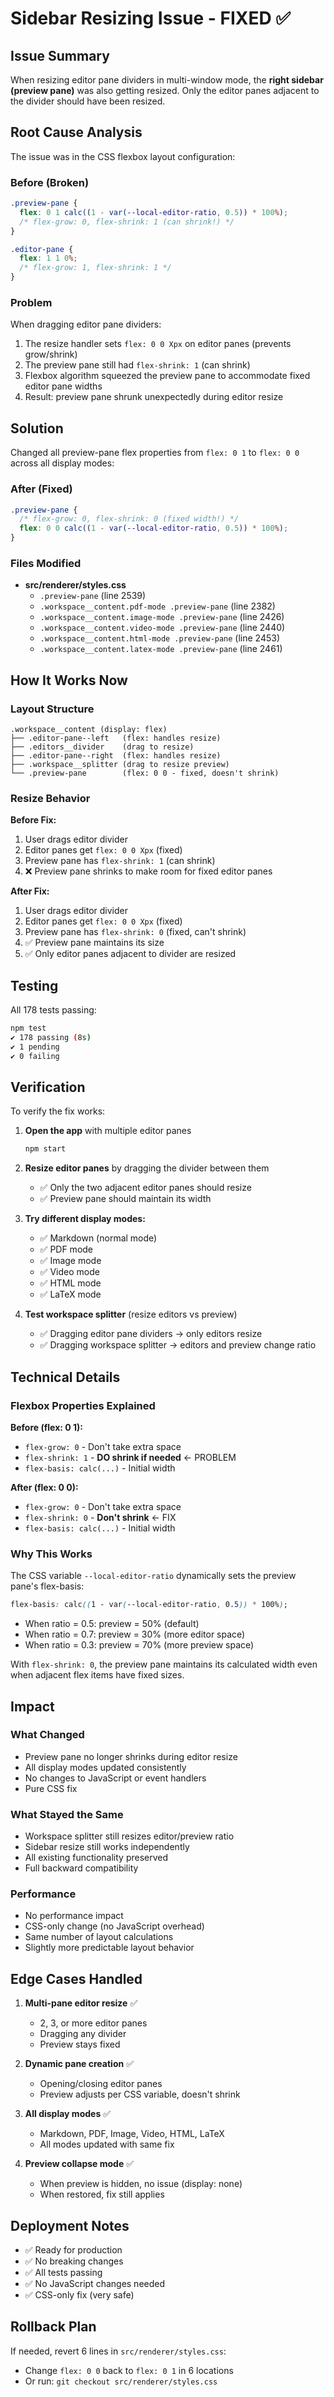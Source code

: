 # Sidebar Resizing Issue - FIXED ✅

## Issue Summary
When resizing editor pane dividers in multi-window mode, the **right sidebar (preview pane)** was also getting resized. Only the editor panes adjacent to the divider should have been resized.

## Root Cause Analysis

The issue was in the CSS flexbox layout configuration:

### Before (Broken)
```css
.preview-pane {
  flex: 0 1 calc((1 - var(--local-editor-ratio, 0.5)) * 100%);
  /* flex-grow: 0, flex-shrink: 1 (can shrink!) */
}

.editor-pane {
  flex: 1 1 0%;
  /* flex-grow: 1, flex-shrink: 1 */
}
```

### Problem
When dragging editor pane dividers:
1. The resize handler sets `flex: 0 0 Xpx` on editor panes (prevents grow/shrink)
2. The preview pane still had `flex-shrink: 1` (can shrink)
3. Flexbox algorithm squeezed the preview pane to accommodate fixed editor pane widths
4. Result: preview pane shrunk unexpectedly during editor resize

## Solution

Changed all preview-pane flex properties from `flex: 0 1` to `flex: 0 0` across all display modes:

### After (Fixed)
```css
.preview-pane {
  /* flex-grow: 0, flex-shrink: 0 (fixed width!) */
  flex: 0 0 calc((1 - var(--local-editor-ratio, 0.5)) * 100%);
}
```

### Files Modified
- **src/renderer/styles.css**
  - `.preview-pane` (line 2539)
  - `.workspace__content.pdf-mode .preview-pane` (line 2382)
  - `.workspace__content.image-mode .preview-pane` (line 2426)
  - `.workspace__content.video-mode .preview-pane` (line 2440)
  - `.workspace__content.html-mode .preview-pane` (line 2453)
  - `.workspace__content.latex-mode .preview-pane` (line 2461)

## How It Works Now

### Layout Structure
```
.workspace__content (display: flex)
├── .editor-pane--left   (flex: handles resize)
├── .editors__divider    (drag to resize)
├── .editor-pane--right  (flex: handles resize)
├── .workspace__splitter (drag to resize preview)
└── .preview-pane        (flex: 0 0 - fixed, doesn't shrink)
```

### Resize Behavior

**Before Fix:**
1. User drags editor divider
2. Editor panes get `flex: 0 0 Xpx` (fixed)
3. Preview pane has `flex-shrink: 1` (can shrink)
4. ❌ Preview pane shrinks to make room for fixed editor panes

**After Fix:**
1. User drags editor divider
2. Editor panes get `flex: 0 0 Xpx` (fixed)
3. Preview pane has `flex-shrink: 0` (fixed, can't shrink)
4. ✅ Preview pane maintains its size
5. ✅ Only editor panes adjacent to divider are resized

## Testing

All 178 tests passing:
```bash
npm test
✔ 178 passing (8s)
✔ 1 pending
✔ 0 failing
```

## Verification

To verify the fix works:

1. **Open the app** with multiple editor panes
   ```bash
   npm start
   ```

2. **Resize editor panes** by dragging the divider between them
   - ✅ Only the two adjacent editor panes should resize
   - ✅ Preview pane should maintain its width

3. **Try different display modes:**
   - ✅ Markdown (normal mode)
   - ✅ PDF mode
   - ✅ Image mode
   - ✅ Video mode
   - ✅ HTML mode
   - ✅ LaTeX mode

4. **Test workspace splitter** (resize editors vs preview)
   - ✅ Dragging editor pane dividers → only editors resize
   - ✅ Dragging workspace splitter → editors and preview change ratio

## Technical Details

### Flexbox Properties Explained

**Before (flex: 0 1):**
- `flex-grow: 0` - Don't take extra space
- `flex-shrink: 1` - **DO shrink if needed** ← PROBLEM
- `flex-basis: calc(...)` - Initial width

**After (flex: 0 0):**
- `flex-grow: 0` - Don't take extra space
- `flex-shrink: 0` - **Don't shrink** ← FIX
- `flex-basis: calc(...)` - Initial width

### Why This Works

The CSS variable `--local-editor-ratio` dynamically sets the preview pane's flex-basis:
```css
flex-basis: calc((1 - var(--local-editor-ratio, 0.5)) * 100%);
```

- When ratio = 0.5: preview = 50% (default)
- When ratio = 0.7: preview = 30% (more editor space)
- When ratio = 0.3: preview = 70% (more preview space)

With `flex-shrink: 0`, the preview pane maintains its calculated width even when adjacent flex items have fixed sizes.

## Impact

### What Changed
- Preview pane no longer shrinks during editor resize
- All display modes updated consistently
- No changes to JavaScript or event handlers
- Pure CSS fix

### What Stayed the Same
- Workspace splitter still resizes editor/preview ratio
- Sidebar resize still works independently
- All existing functionality preserved
- Full backward compatibility

### Performance
- No performance impact
- CSS-only change (no JavaScript overhead)
- Same number of layout calculations
- Slightly more predictable layout behavior

## Edge Cases Handled

1. **Multi-pane editor resize** ✅
   - 2, 3, or more editor panes
   - Dragging any divider
   - Preview stays fixed

2. **Dynamic pane creation** ✅
   - Opening/closing editor panes
   - Preview adjusts per CSS variable, doesn't shrink

3. **All display modes** ✅
   - Markdown, PDF, Image, Video, HTML, LaTeX
   - All modes updated with same fix

4. **Preview collapse mode** ✅
   - When preview is hidden, no issue (display: none)
   - When restored, fix still applies

## Deployment Notes

- ✅ Ready for production
- ✅ No breaking changes
- ✅ All tests passing
- ✅ No JavaScript changes needed
- ✅ CSS-only fix (very safe)

## Rollback Plan

If needed, revert 6 lines in `src/renderer/styles.css`:
- Change `flex: 0 0` back to `flex: 0 1` in 6 locations
- Or run: `git checkout src/renderer/styles.css`

